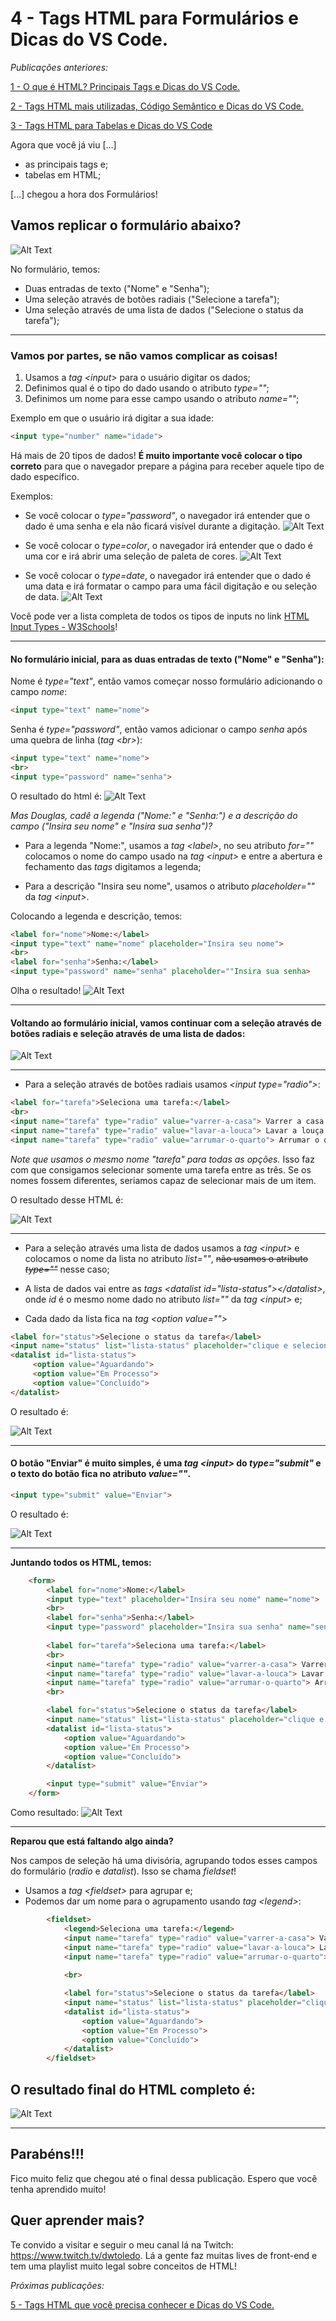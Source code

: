 # 4 - Tags HTML para Formulários e Dicas do VS Code.

*Publicações anteriores:*

[1 - O que é HTML? Principais Tags e Dicas do VS Code.](https://github.com/dwtoledo/posts-front-end/blob/main/README.md)

[2 - Tags HTML mais utilizadas, Código Semântico e Dicas do VS Code.](https://github.com/dwtoledo/posts-front-end/blob/main/2%20-%20Tags%20HTML%20mais%20utilizadas%2C%20C%C3%B3digo%20Sem%C3%A2ntico%20e%20Dicas%20do%20VS%20Code.md)

[3 - Tags HTML para Tabelas e Dicas do VS Code](https://github.com/dwtoledo/posts-front-end/blob/main/3%20-%20Tags%20HTML%20para%20Tabelas%20e%20Dicas%20do%20VS%20Code.md)


Agora que você já viu [...]
* as principais tags e;
* tabelas em HTML;

[...] chegou a hora dos Formulários!

## Vamos replicar o formulário abaixo?

![Alt Text](https://dev-to-uploads.s3.amazonaws.com/i/ok062ze4v2413e5s2pcp.png)

No formulário, temos:
* Duas entradas de texto ("Nome" e "Senha");
* Uma seleção através de botões radiais ("Selecione a tarefa");
* Uma seleção através de uma lista de dados ("Selecione o status da tarefa");

____

### **Vamos por partes, se não vamos complicar as coisas!**

1. Usamos a *tag \<input>* para o usuário digitar os dados;
2. Definimos qual é o tipo do dado usando o atributo *type=""*;
3. Definimos um nome para esse campo usando o atributo *name=""*;

Exemplo em que o usuário irá digitar a sua idade:

```html
<input type="number" name="idade">
```

Há mais de 20 tipos de dados! **É muito importante você colocar o tipo correto** para que o navegador prepare a página para receber aquele tipo de dado específico.

Exemplos:

* Se você colocar o *type="password"*, o navegador irá entender que o dado é uma senha e ela não ficará visível durante a digitação.
![Alt Text](https://dev-to-uploads.s3.amazonaws.com/i/ajsykqbzb0bsp28jxcm7.PNG)

* Se você colocar o *type=color*, o navegador irá entender que o dado é uma cor e irá abrir uma seleção de paleta de cores.
![Alt Text](https://dev-to-uploads.s3.amazonaws.com/i/jzr1rekywcacoffkbl6j.png)

* Se você colocar o *type=date*, o navegador irá entender que o dado é uma data e irá formatar o campo para uma fácil digitação e ou seleção de data.
![Alt Text](https://dev-to-uploads.s3.amazonaws.com/i/l6t1po05ygfuiy5a0m8m.png)

Você pode ver a lista completa de todos os tipos de inputs no link [HTML Input Types - W3Schools](https://www.w3schools.com/html/html_form_input_types.asp)!

____

#### No formulário inicial, para as duas entradas de texto ("Nome" e "Senha"):

Nome é *type="text"*, então vamos começar nosso formulário adicionando o campo *nome*:

```html
<input type="text" name="nome">
```

Senha é *type="password"*, então vamos adicionar o campo *senha* após uma quebra de linha (*tag \<br>*):

```html
<input type="text" name="nome">
<br>
<input type="password" name="senha">
```
O resultado do html é:
![Alt Text](https://dev-to-uploads.s3.amazonaws.com/i/wtsvy3gefvwi85a9h258.jpg)

*Mas Douglas, cadê a legenda ("Nome:" e "Senha:") e a descrição do campo ("Insira seu nome" e "Insira sua senha")?*

* Para a legenda "Nome:", usamos a *tag \<label>*, no seu atributo *for=""* colocamos o nome do campo usado na *tag \<input>* e entre a abertura e fechamento das *tags* digitamos a legenda;

* Para a descrição "Insira seu nome", usamos o atributo *placeholder=""* da *tag \<input>*.

Colocando a legenda e descrição, temos:

```html
<label for="nome">Nome:</label>
<input type="text" name="nome" placeholder="Insira seu nome">
<br>
<label for="senha">Senha:</label>
<input type="password" name="senha" placeholder=""Insira sua senha>
```

Olha o resultado!
![Alt Text](https://dev-to-uploads.s3.amazonaws.com/i/8hgwo0ucimcyu6z5sqi4.jpg)

____

#### Voltando ao formulário inicial, vamos continuar com a seleção através de botões radiais e seleção através de uma lista de dados:

![Alt Text](https://dev-to-uploads.s3.amazonaws.com/i/dl5koiucofdpc2j4w89b.png)

____

* Para a seleção através de botões radiais usamos *\<input type="radio">*:

```html
<label for="tarefa">Seleciona uma tarefa:</label>
<br>
<input name="tarefa" type="radio" value="varrer-a-casa"> Varrer a casa
<input name="tarefa" type="radio" value="lavar-a-louca"> Lavar a louça
<input name="tarefa" type="radio" value="arrumar-o-quarto"> Arrumar o quarto
```

*Note que usamos o mesmo nome "tarefa" para todas as opções.* Isso faz com que consigamos selecionar somente uma tarefa entre as três. Se os nomes fossem diferentes, seriamos capaz de selecionar mais de um item.

O resultado desse HTML é:

![Alt Text](https://dev-to-uploads.s3.amazonaws.com/i/ip8ngamn71rpolpw4i0a.png)

____

* Para a seleção através uma lista de dados usamos a *tag \<input>* e colocamos o nome da lista no atributo *list=""*, ~~não usamos o atributo *type=""*~~ nesse caso;

* A lista de dados vai entre as *tags \<datalist id="lista-status">\</datalist>*, onde *id* é o mesmo nome dado no atributo *list=""* da *tag \<input>* e;

* Cada dado da lista fica na *tag \<option value="">*

```html
<label for="status">Selecione o status da tarefa</label>
<input name="status" list="lista-status" placeholder="clique e selecione">
<datalist id="lista-status">
     <option value="Aguardando">
     <option value="Em Processo">
     <option value="Concluído">
</datalist>   
```

O resultado é:

![Alt Text](https://dev-to-uploads.s3.amazonaws.com/i/oy3pmxlb65hyaszcsttm.png)

____

#### O botão "Enviar" é muito simples, é uma *tag \<input>* do *type="submit"* e o texto do botão fica no atributo *value=""*.

```html
<input type="submit" value="Enviar">
```
O resultado é:

![Alt Text](https://dev-to-uploads.s3.amazonaws.com/i/yn5lhg1912ntb4gzjxuo.png)

____

**Juntando todos os HTML, temos:**

```html
    <form>
        <label for="nome">Nome:</label>
        <input type="text" placeholder="Insira seu nome" name="nome">
        <br>
        <label for="senha">Senha:</label>
        <input type="password" placeholder="Insira sua senha" name="senha">
    
        <label for="tarefa">Seleciona uma tarefa:</label>
        <br>
        <input name="tarefa" type="radio" value="varrer-a-casa"> Varrer a casa
        <input name="tarefa" type="radio" value="lavar-a-louca"> Lavar a louça
        <input name="tarefa" type="radio" value="arrumar-o-quarto"> Arrumar o quarto
        <br>

        <label for="status">Selecione o status da tarefa</label>
        <input name="status" list="lista-status" placeholder="clique e selecione">
        <datalist id="lista-status">
            <option value="Aguardando">
            <option value="Em Processo">
            <option value="Concluído">
        </datalist>         

        <input type="submit" value="Enviar">
    </form>
```

Como resultado:
![Alt Text](https://dev-to-uploads.s3.amazonaws.com/i/7l2hdh0tb33qcrecy2kx.png)

____

**Reparou que está faltando algo ainda?**

Nos campos de seleção há uma divisória, agrupando todos esses campos do formulário (*radio* e *datalist*). Isso se chama *fieldset*!

* Usamos a *tag \<fieldset>* para agrupar e;
* Podemos dar um nome para o agrupamento usando *tag \<legend>*:

```html
        <fieldset>
            <legend>Seleciona uma tarefa:</legend>
            <input name="tarefa" type="radio" value="varrer-a-casa"> Varrer a casa
            <input name="tarefa" type="radio" value="lavar-a-louca"> Lavar a louça
            <input name="tarefa" type="radio" value="arrumar-o-quarto"> Arrumar o quarto
            
            <br>

            <label for="status">Selecione o status da tarefa</label>
            <input name="status" list="lista-status" placeholder="clique e selecione">
            <datalist id="lista-status">
                <option value="Aguardando">
                <option value="Em Processo">
                <option value="Concluído">
            </datalist>
        </fieldset>
```

## O resultado final do HTML completo é:

![Alt Text](https://dev-to-uploads.s3.amazonaws.com/i/ok062ze4v2413e5s2pcp.png)

____

## **Parabéns!!!**
Fico muito feliz que chegou até o final dessa publicação.
Espero que você tenha aprendido muito!

## **Quer aprender mais?**
Te convido a visitar e seguir o meu canal lá na Twitch: https://www.twitch.tv/dwtoledo.
Lá a gente faz muitas lives de front-end e tem uma playlist muito legal sobre conceitos de HTML!

*Próximas publicações:*

[5 - Tags HTML que você precisa conhecer e Dicas do VS Code.](https://github.com/dwtoledo/posts-front-end/blob/main/5%20-%20Tags%20HTML%20que%20voc%C3%AA%20precisa%20conhecer%20e%20Dicas%20do%20VS%20Code.md)
